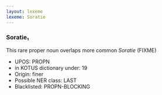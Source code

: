 ```yaml
---
layout: lexeme
lexeme: Soratie
---
```


###  Soratie₁

This rare proper noun overlaps more common *Soratie* (FIXME)
* UPOS:  PROPN
* in KOTUS dictionary under:  19
* Origin:  finer
* Possible NER class:  LAST
* Blacklisted:  PROPN-BLOCKING

